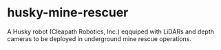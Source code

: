 # husky-mine-rescuer
A Husky robot (Cleapath Robotics, Inc.) eqquiped with LiDARs and depth cameras to be deployed in underground mine rescue operations.
